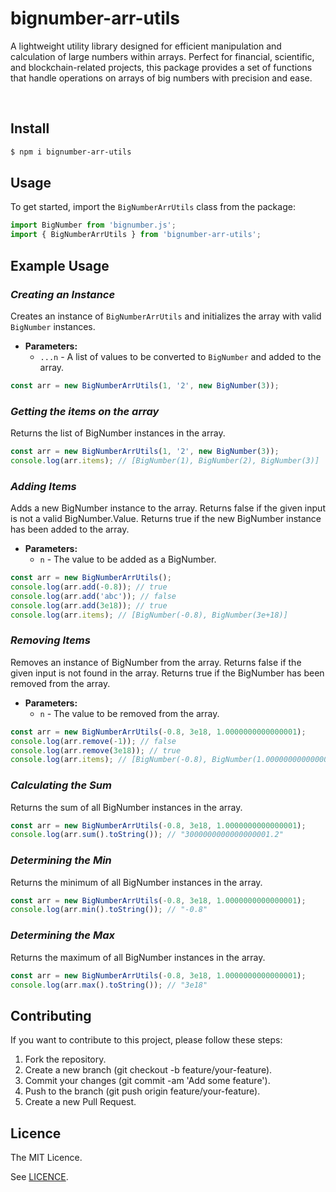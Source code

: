 # bignumber-arr-utils

A lightweight utility library designed for efficient manipulation and calculation of large numbers within arrays. Perfect for financial, scientific, and blockchain-related projects, this package provides a set of functions that handle operations on arrays of big numbers with precision and ease.

<br />

## Install

```bash
$ npm i bignumber-arr-utils
```

## Usage

To get started, import the `BigNumberArrUtils` class from the package:

```typescript
import BigNumber from 'bignumber.js';
import { BigNumberArrUtils } from 'bignumber-arr-utils';
```

## Example Usage

### **_Creating an Instance_**

Creates an instance of `BigNumberArrUtils` and initializes the array with valid `BigNumber` instances.

- **Parameters:**
  - `...n` - A list of values to be converted to `BigNumber` and added to the array.

```typescript
const arr = new BigNumberArrUtils(1, '2', new BigNumber(3));
```

### **_Getting the items on the array_**

Returns the list of BigNumber instances in the array.

```typescript
const arr = new BigNumberArrUtils(1, '2', new BigNumber(3));
console.log(arr.items); // [BigNumber(1), BigNumber(2), BigNumber(3)]
```

### **_Adding Items_**

Adds a new BigNumber instance to the array. Returns false if the given input is not a valid BigNumber.Value. Returns true if the new BigNumber instance has been added to the array.

- **Parameters:**
  - `n` - The value to be added as a BigNumber.

```typescript
const arr = new BigNumberArrUtils();
console.log(arr.add(-0.8)); // true
console.log(arr.add('abc')); // false
console.log(arr.add(3e18)); // true
console.log(arr.items); // [BigNumber(-0.8), BigNumber(3e+18)]
```

### **_Removing Items_**

Removes an instance of BigNumber from the array. Returns false if the given input is not found in the array. Returns true if the BigNumber has been removed from the array.

- **Parameters:**
  - `n` - The value to be removed from the array.

```typescript
const arr = new BigNumberArrUtils(-0.8, 3e18, 1.0000000000000001);
console.log(arr.remove(-1)); // false
console.log(arr.remove(3e18)); // true
console.log(arr.items); // [BigNumber(-0.8), BigNumber(1.0000000000000001)]
```

### **_Calculating the Sum_**

Returns the sum of all BigNumber instances in the array.

```typescript
const arr = new BigNumberArrUtils(-0.8, 3e18, 1.0000000000000001);
console.log(arr.sum().toString()); // "3000000000000000001.2"
```

### **_Determining the Min_**

Returns the minimum of all BigNumber instances in the array.

```typescript
const arr = new BigNumberArrUtils(-0.8, 3e18, 1.0000000000000001);
console.log(arr.min().toString()); // "-0.8"
```

### **_Determining the Max_**

Returns the maximum of all BigNumber instances in the array.

```typescript
const arr = new BigNumberArrUtils(-0.8, 3e18, 1.0000000000000001);
console.log(arr.max().toString()); // "3e18"
```

## Contributing

If you want to contribute to this project, please follow these steps:

<ol>
  <li>Fork the repository.</li>
  <li>Create a new branch (git checkout -b feature/your-feature).</li>
  <li>Commit your changes (git commit -am 'Add some feature').</li>
  <li>Push to the branch (git push origin feature/your-feature).</li>
  <li>Create a new Pull Request.</li>
</ol>

## Licence

The MIT Licence.

See [LICENCE](https://github.com/joelgnansounou/bignumber-arr-utils/tree/master?tab=MIT-1-ov-file).
